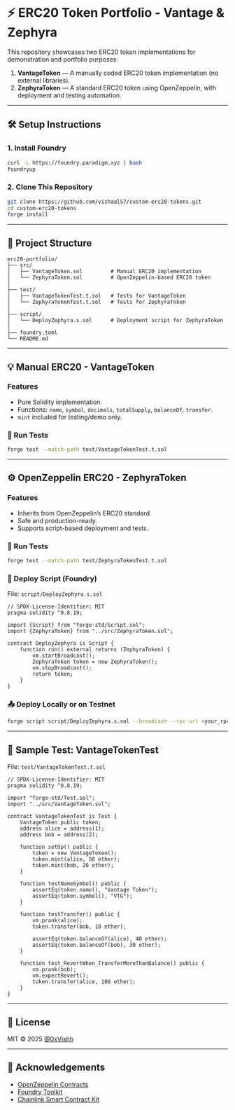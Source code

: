 
# ⚡ ERC20 Token Portfolio - Vantage & Zephyra

This repository showcases two ERC20 token implementations for demonstration and portfolio purposes:

1. **VantageToken** — A manually coded ERC20 token implementation (no external libraries).
2. **ZephyraToken** — A standard ERC20 token using OpenZeppelin, with deployment and testing automation.

---

## 🛠️ Setup Instructions

### 1. Install Foundry
```bash
curl -L https://foundry.paradigm.xyz | bash
foundryup
```

### 2. Clone This Repository
```bash
git clone https://github.com/vishaalS7/custom-erc20-tokens.git
cd custom-erc20-tokens
forge install
```

---

## 📁 Project Structure

```
erc20-portfolio/
├── src/
│   ├── VantageToken.sol         # Manual ERC20 implementation
│   └── ZephyraToken.sol         # OpenZeppelin-based ERC20 token
│
├── test/
│   ├── VantageTokenTest.t.sol   # Tests for VantageToken
│   └── ZephyraTokenTest.t.sol   # Tests for ZephyraToken
│
├── script/
│   └── DeployZephyra.s.sol      # Deployment script for ZephyraToken
│
├── foundry.toml
└── README.md
```

---

## 💡 Manual ERC20 - VantageToken

### Features
- Pure Solidity implementation.
- Functions: `name`, `symbol`, `decimals`, `totalSupply`, `balanceOf`, `transfer`.
- `mint` included for testing/demo only.

### 🔬 Run Tests
```bash
forge test --match-path test/VantageTokenTest.t.sol
```

---

## ⚙️ OpenZeppelin ERC20 - ZephyraToken

### Features
- Inherits from OpenZeppelin’s ERC20 standard.
- Safe and production-ready.
- Supports script-based deployment and tests.

### 🧪 Run Tests
```bash
forge test --match-path test/ZephyraTokenTest.t.sol
```

### 🚀 Deploy Script (Foundry)
File: `script/DeployZephyra.s.sol`
```solidity
// SPDX-License-Identifier: MIT
pragma solidity ^0.8.19;

import {Script} from "forge-std/Script.sol";
import {ZephyraToken} from "../src/ZephyraToken.sol";

contract DeployZephyra is Script {
    function run() external returns (ZephyraToken) {
        vm.startBroadcast();
        ZephyraToken token = new ZephyraToken();
        vm.stopBroadcast();
        return token;
    }
}
```

### 📤 Deploy Locally or on Testnet
```bash
forge script script/DeployZephyra.s.sol --broadcast --rpc-url <your_rpc_url> --private-key <your_private_key>
```

---

## 🧪 Sample Test: VantageTokenTest

File: `test/VantageTokenTest.t.sol`

```solidity
// SPDX-License-Identifier: MIT
pragma solidity ^0.8.19;

import "forge-std/Test.sol";
import "../src/VantageToken.sol";

contract VantageTokenTest is Test {
    VantageToken public token;
    address alice = address(1);
    address bob = address(2);

    function setUp() public {
        token = new VantageToken();
        token.mint(alice, 50 ether);
        token.mint(bob, 20 ether);
    }

    function testNameSymbol() public {
        assertEq(token.name(), "Vantage Token");
        assertEq(token.symbol(), "VTG");
    }

    function testTransfer() public {
        vm.prank(alice);
        token.transfer(bob, 10 ether);

        assertEq(token.balanceOf(alice), 40 ether);
        assertEq(token.balanceOf(bob), 30 ether);
    }

    function test_RevertWhen_TransferMoreThanBalance() public {
        vm.prank(bob);
        vm.expectRevert();
        token.transfer(alice, 100 ether);
    }
}
```

---

## 📄 License

MIT © 2025 [@0xVishh](https://github.com/0xVishh)

---

## 🙌 Acknowledgements

- [OpenZeppelin Contracts](https://github.com/OpenZeppelin/openzeppelin-contracts)
- [Foundry Toolkit](https://book.getfoundry.sh/)
- [Chainlink Smart Contract Kit](https://docs.chain.link/smart-contracts)
